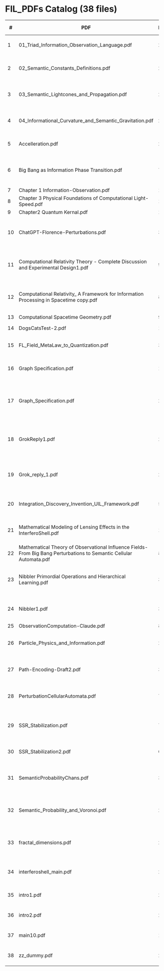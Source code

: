 # FIL_PDFs Catalog  (38 files)

| # | PDF | Pages | First-line snippet | Tags |
|---|-----|-------|--------------------|------|
| 1 | 01_Triad_Information_Observation_Language.pdf | 2 | The Information–Observation–Language Triad | foundations |
| 2 | 02_Semantic_Constants_Definitions.pdf | 2 | Fundamental Constants in Semantic Physics | foundations |
| 3 | 03_Semantic_Lightcones_and_Propagation.pdf | 2 | Semantic Lightcones and Propagation Limits | geometry |
| 4 | 04_Informational_Curvature_and_Semantic_Gravitation.pdf | 2 | Informational Curvature and Semantic Gravitation | geometry |
| 5 | Accelleration.pdf | 2 | Module: Information Acceleration and | bounds |
| 6 | Big Bang as Information Phase Transition.pdf | 7 | Big Bang as Information Phase Transition: From Total | physical |
| 7 | Chapter 1 Information-Observation.pdf | 10 | Chapter 1 | foundations |
| 8 | Chapter 3 Physical Foundations of Computational Light-Speed.pdf | 11 | Chapter 1 | computational |
| 9 | Chapter2 Quantum Kernal.pdf | 12 | Chapter 1 | foundations |
| 10 | ChatGPT-Florence-Perturbations.pdf | 3 | Observational Influence Fields and Semantic Energy Geometry | foundations |
| 11 | Computational Relativity Theory - Complete Discussion and Experimental Design1.pdf | 9 | Computational Relativity Theory: Complete Discussion and | computational |
| 12 | Computational Relativity_ A Framework for Information Processing in Spacetime copy.pdf | 8 | Computational Relativity: A Framework for Information Processing | computational |
| 13 | Computational Spacetime Geometry.pdf | 9 | Chapter 1 | computational |
| 14 | DogsCatsTest-2.pdf | 1 | ZzDogs are better than cats | foundations |
| 15 | FL_Field_MetaLaw_to_Quantization.pdf | 3 | Fundamental Language: From Meta-Law to | foundations |
| 16 | Graph Specification.pdf | 1 | 1 F ractal Knowledge Graph Specification | foundations |
| 17 | Graph_Specification.pdf | 2 | Discussion on Nibbler Algorithm and Fractal Knowledge Graphs | foundations |
| 18 | GrokReply1.pdf | 2 | Discussion on Nibbler Algorithm and F ractal Knowledge Graphs | foundations |
| 19 | Grok_reply_1.pdf | 2 | Morning Discussion on Fractal Dimension and Language | foundations |
| 20 | Integration_Discovery_Invention_UIL_Framework.pdf | 5 | Integration of the Discovery-Invention Spectrum | foundations |
| 21 | Mathematical Modeling of Lensing Effects in the InterferoShell.pdf | 10 | Mathematical Modeling of Lensing Effects in the | foundations |
| 22 | Mathematical Theory of Observational Influence Fields- From Big Bang Perturbations to Semantic Cellular Automata.pdf | 8 | 1 | physical |
| 23 | Nibbler Primordial Operations and Hierarchical Learning.pdf | 3 | Comments on Nibbler Primordial Operations and Hierarchical | foundations |
| 24 | Nibbler1.pdf | 3 | Discussion: Nibbler’s Primordial Operations | foundations |
| 25 | ObservationComputation-Claude.pdf | 8 | 1 | computational |
| 26 | Particle_Physics_and_Information.pdf | 2 | Particle Interactions and the Structure of Information | physical |
| 27 | Path-Encoding-Draft2.pdf | 3 | Reﬁning Path Encoding within the FIL Framework: | foundations |
| 28 | PerturbationCellularAutomata.pdf | 7 | Mathematical Theory of Observational Influence Fields: | foundations |
| 29 | SSR_Stabilization.pdf | 7 | Semantic Shadow Reconstruction for AI Stabilization | foundations |
| 30 | SSR_Stabilization2.pdf | 0 | Error: EOF marker not found | foundations |
| 31 | SemanticProbabilityChans.pdf | 3 | Semantic Probability Chains and Bayesian Equivalence | foundations |
| 32 | Semantic_Probability_and_Voronoi.pdf | 2 | Semantic Probability Chains and Multidimensional Voronoi | foundations |
| 33 | fractal_dimensions.pdf | 2 | Discussion on Fractal Dimension, Language Unification, and | foundations |
| 34 | interferoshell_main.pdf | 2 | The InterferoShell: A Spherical Field-Based | foundations |
| 35 | intro1.pdf | 2 | Towards a Fundamental Language: | foundations |
| 36 | intro2.pdf | 2 | Towards a Fundamental Language: | foundations |
| 37 | main10.pdf | 10 | Fundamental Interaction Language | foundations |
| 38 | zz_dummy.pdf | 2 | The Information–Observation–Language Triad | foundations |